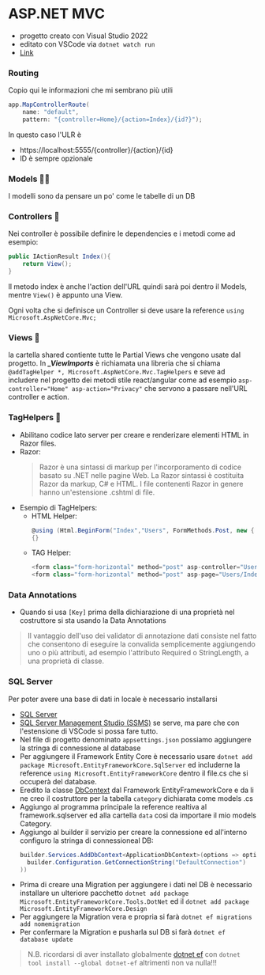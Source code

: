 # ASP.NET MVC 
- progetto creato con Visual Studio 2022
- editato con VSCode via `dotnet watch run`
- [Link](https://www.youtube.com/watch?v=hZ1DASYd9rk)

### Routing

Copio qui le informazioni che mi sembrano più utili
```c#
app.MapControllerRoute(
    name: "default",
    pattern: "{controller=Home}/{action=Index}/{id?}");
```
In questo caso l'ULR è
- https://localhost:5555/{controller}/{action}/{id}
- ID è sempre opzionale

### Models 💃🏻
I modelli sono da pensare un po' come le tabelle di un DB

### Controllers 🛂
Nei controller è possibile definire le dependencies e i metodi come ad esempio:
```c#
public IActionResult Index(){
    return View();
}
```
Il metodo index è anche l'action dell'URL quindi sarà poi dentro il Models, mentre `View()` è appunto una View.

Ogni volta che si definisce un Controller si deve usare la reference `using Microsoft.AspNetCore.Mvc;`

### Views 🌇
la cartella shared contiente tutte le Partial Views che vengono usate dal progetto.
In ***_ViewImports*** è richiamata una libreria che si chiama `@addTagHelper *, Microsoft.AspNetCore.Mvc.TagHelpers` e seve ad includere nel progetto dei metodi stile react/angular come ad esempio `asp-controller="Home" asp-action="Privacy"` che servono a passare nell'URL controller e action.

### TagHelpers 🥰
- Abilitano codice lato server per creare e renderizare elementi HTML in Razor files.
- Razor:
  > Razor è una sintassi di markup per l'incorporamento di codice basato su .NET nelle pagine Web. La Razor sintassi è costituita Razor da markup, C# e HTML. I file contenenti Razor in genere hanno un'estensione .cshtml di file.
- Esempio di TagHelpers: 
  - HTML Helper:
    ```c#
    @using (Html.BeginForm("Index","Users", FormMethods.Post, new { @class = "form-horizontal" }))
    {}
    ```
  - TAG Helper:
    ```c#
    <form class="form-horizontal" method="post" asp-controller="Users" asp-action="Index"></form>
    <form class="form-horizontal" method="post" asp-page="Users/Index"></form>
    ```

### Data Annotations
  - Quando si usa `[Key]` prima della dichiarazione di una proprietà nel costruttore si sta usando la Data Annotations
  > Il vantaggio dell'uso dei validator di annotazione dati consiste nel fatto che consentono di eseguire la convalida semplicemente aggiungendo uno o più attributi, ad esempio l'attributo Required o StringLength, a una proprietà di classe.
  
### SQL Server
Per poter avere una base di dati in locale è necessario installarsi 
- [SQL Server](https://www.microsoft.com/it-it/sql-server/sql-server-downloads)
- [SQL Server Management Studio (SSMS)](https://docs.microsoft.com/it-it/sql/ssms/download-sql-server-management-studio-ssms?view=sql-server-ver16) se serve, ma pare che con l'estensione di VSCode si possa fare tutto.
- Nel file di progetto denominato `appsettings.json` possiamo aggiungere la stringa di connessione al database
- Per aggiungere il Framework Entity Core è necessario usare `dotnet add package Microsoft.EntityFrameworkCore.SqlServer` ed includerne la reference `using Microsoft.EntityFrameworkCore` dentro il file.cs che si occuperà del database.
- Eredito la classe [DbContext](https://docs.microsoft.com/it-it/dotnet/api/system.data.entity.dbcontext?view=entity-framework-6.2.0) dal Framework EntityFrameworkCore e da li ne creo il costruttore per la tabella `category` dichiarata come models .cs
- Aggiungo al programma principale la reference realtiva al framework.sqlserver ed alla cartella `data` cosi da importare il mio models Category.
- Aggiungo al builder il servizio per creare la connessione ed all'interno configuro la stringa di connessioneal DB: 
  ```c#
  builder.Services.AddDbContext<ApplicationDbContext>(options => options.UseSqlServer(
    builder.Configuration.GetConnectionString("DefaultConnection")
  ))
  ```
- Prima di creare una Migration per aggiungere i dati nel DB è necessario installare un ulteriore pacchetto `dotnet add package Microsoft.EntityFrameworkCore.Tools.DotNet` ed il `dotnet add package Microsoft.EntityFrameworkCore.Design`
- Per aggiungere la Migration vera e propria si farà `dotnet ef migrations add nomemigration`
- Per confermare la Migration e pusharla sul DB si farà `dotnet ef database update`
> N.B. ricordarsi di aver installato globalmente [dotnet ef](https://docs.microsoft.com/it-it/ef/core/cli/dotnet) con `dotnet tool install --global dotnet-ef` altrimenti non va nulla!!!